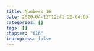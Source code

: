 ```yaml
---
title: Numbers 16
date: 2020-04-12T12:41:20-04:00
categories: []
tags: []
chapter: "016"
inprogress: false
---
```


